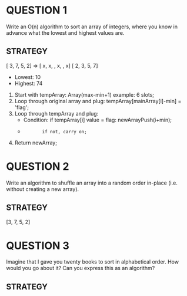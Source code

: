 # QUESTION 1
Write an O(n) algorithm to sort an array of integers, where you know in advance what the lowest and highest values are.

## STRATEGY
[ 3, 7, 5, 2] =>
[ x, x,  , x,  , x]
[ 2, 3, 5, 7]

<!-- 
[30, 62, 10, 74, 24, 40, 50] =>
[10,   ,   ,   ,   ,   , 74] -->

* Lowest: 10
* Highest: 74

1. Start with tempArray: Array(max-min+1) example: 6 slots;
2. Loop through original array and plug: tempArray[mainArray[i]-min] = 'flag';
3. Loop through tempArray and plug:
    - Condition: if tempArray[i] value = flag: newArrayPush(i+min); 
    -            if not, carry on;
4. Return newArray;

# QUESTION 2
Write an algorithm to shuffle an array into a random order in-place (i.e. without creating a new array).

## STRATEGY
[3, 7, 5, 2]


# QUESTION 3
Imagine that I gave you twenty books to sort in alphabetical order. How would you go about it? Can you express this as an algorithm?

## STRATEGY
